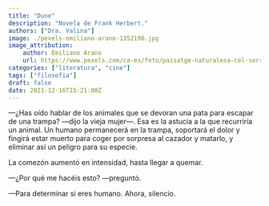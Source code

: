 ```yaml
---
title: "Dune"
description: "Novela de Frank Herbert."
authors: ["Dra. Valina"]
image: ./pexels-emiliano-arano-1352196.jpg
image_attribution:
    author: Emiliano Arano
    url: https://www.pexels.com/ca-es/foto/paisatge-naturalesa-cel-sorra-1352196/
categories: ["literatura", "cine"]
tags: ["filosofia"]
draft: false
date: 2021-12-16T15:21:00Z
---
```


—¿Has oído hablar de los animales que se devoran una pata para escapar de una trampa? —dijo la vieja mujer—. Esa es la astucia a la que recurriría un animal. Un humano permanecerá en la trampa, soportará el dolor y fingirá estar muerto para coger por sorpresa al cazador y matarlo, y eliminar así un peligro para su especie.

La comezón aumentó en intensidad, hasta llegar a quemar.

—¿Por qué me hacéis esto? —preguntó.

—Para determinar si eres humano. Ahora, silencio.
